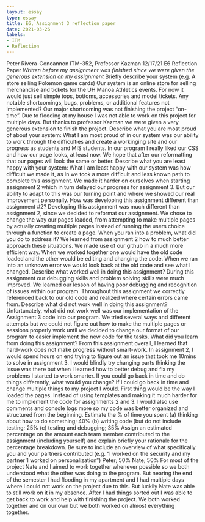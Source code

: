 ```yaml
---
layout: essay
type: essay
title: E6, Assignment 3 reflection paper
date: 2021-03-26
labels:
- ITM
- Reflection
---
```


Peter Rivera-Concannon
ITM-352, Professor Kazman
12/17/21
E6 Reflection Paper
*Written before my assignment was finished since we were given the generous extension on my assignment*
Briefly describe your system (e.g. A store selling Pokemon game cards)
Our system is an online store for selling merchandise and tickets for the UH Manoa Athletics events. For now it would just sell simple tops, bottoms, accessories and model tickets.
Any notable shortcomings, bugs, problems, or additional features not implemented?
Our major shortcoming was not finishing the project “on-time”. Due to flooding at my house I was not able to work on this project for multiple days. But thanks to professor Kazman we were given a very generous extension to finish the project.
Describe what you are most proud of about your system:
What I am most proud of in our system was our ability to work through the difficulties and create a workinging site and our progress as students and MIS students. In our program I really liked our CSS and how our page looks, at least now. We hope that after our reformatting that our pages will look the same or better.
Describe what you are least happy with your system:
What I am least happy with our system was how difficult we made it, as in we took a more difficult and less known path to complete this assignment. We made it harder on ourselves when starting assignment 2 which in turn delayed our progress for assignment 3. But our ability to adapt to this was our turning point and where we showed our real improvement personally. 
How was developing this assignment different than assignment #2?
Developing this assignment was much different than assignment 2, since we decided to reformat our assignment. We chose to change the way our pages loaded, from attempting to make multiple pages by actually creating multiple pages instead of running the users choice through a function to create a page.
When you ran into a problem, what did you do to address it?
We learned from assignment 2 how to much better approach these situations. We made use of our github in a much more efficient way. When we worked together one would have the old code loaded and the other would be editing and changing the code. When we ran into an unknown error we would look back at the old code and see what I changed.
Describe what worked well in doing this assignment?
During this assignment our debugging skills and problem solving skills were much improved. We learned our lesson of having poor debugging and recognition of issues within our program. Throughout this assignment we correctly referenced back to our old code and realized where certain errors came from.
Describe what did not work well in doing this assignment?
Unfortunately, what did not work well was our implementation of the Assignment 3 code into our program. We tried several ways and different attempts but we could not figure out how to make the multiple pages or sessions properly work until we decided to change our format of our program to easier implement the new code for the tasks.
What did you learn from doing this assignment?
From this assignment overall, I learned that hard-work does not make progress without smart-work. In assignment 2, I would spend hours on end trying to figure out an issue that took me 10mins to solve in assignment 3. I would blindly try changing parts thinking the issue was there but when I learned how to better debug and fix my problems I started to work smarter. 
If you could go back in time and do things differently, what would you change?
If I could go back in time and change multiple things to my project I would. First thing would be the way I loaded the pages. Instead of using templates and making it much harder for me to implement the code for assignments 2 and 3. I would also use comments and console logs more so my code was better organized and structured from the beginning. 
Estimate the % of time you spent
(a) thinking about how to do something; 40%
(b) writing code (but do not include testing; 25%
(c) testing and debugging; 35%
Assign an estimated percentage on the amount each team member contributed to the assignment (including yourself) and explain briefly your rationale for the percentage breakdown. Be sure to include an overview of what specifically you and your partners contributed (e.g. “I worked on the security and my partner 1 worked on personalization”)
Peter; 50%
Nate; 50%
For most of the project Nate and I aimed to work together whenever possible so we both understood what the other was doing to the program. But nearing the end of the semester I had flooding in my apartment and I had multiple days where I could not work on the project due to this. But luckily Nate was able to still work on it in my absence. After I had things sorted out I was able to get back to work and help with finishing the project. We both worked together and on our own but we both worked on almost everything together.
